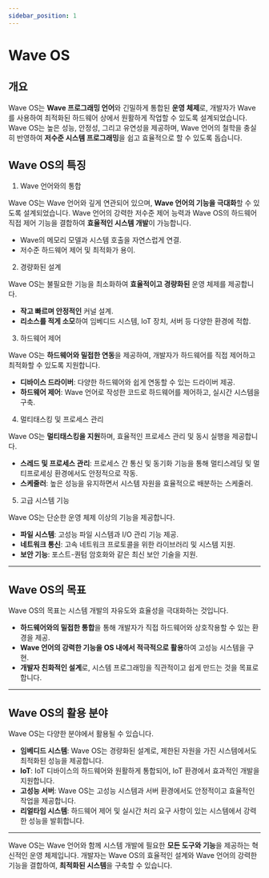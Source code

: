 ```yaml
---
sidebar_position: 1
---
```


# Wave OS

## 개요
Wave OS는 **Wave 프로그래밍 언어**와 긴밀하게 통합된 **운영 체제**로, 
개발자가 Wave를 사용하여 최적화된 하드웨어 상에서 원활하게 작업할 수 있도록 설계되었습니다.
Wave OS는 높은 성능, 안정성, 그리고 유연성을 제공하며, Wave 언어의 철학을 충실히 반영하여 **저수준 시스템 프로그래밍**을 쉽고 효율적으로 할 수 있도록 돕습니다.

## Wave OS의 특징
1. Wave 언어와의 통합

Wave OS는 Wave 언어와 깊게 연관되어 있으며, **Wave 언어의 기능을 극대화**할 수 있도록 설계되었습니다. Wave 언어의 강력한 저수준 제어 능력과 Wave OS의 하드웨어 직접 제어 기능을 결합하여 **효율적인 시스템 개발**이 가능합니다.

* Wave의 메모리 모델과 시스템 호출을 자연스럽게 연결.
* 저수준 하드웨어 제어 및 최적화가 용이.

2. 경량화된 설계

Wave OS는 불필요한 기능을 최소화하여 **효율적이고 경량화된** 운영 체제를 제공합니다.

* **작고 빠르며 안정적인** 커널 설계.
* **리소스를 적게 소모**하여 임베디드 시스템, IoT 장치, 서버 등 다양한 환경에 적합.

3. 하드웨어 제어

Wave OS는 **하드웨어와 밀접한 연동**을 제공하여, 개발자가 하드웨어를 직접 제어하고 최적화할 수 있도록 지원합니다.

* **디바이스 드라이버**: 다양한 하드웨어와 쉽게 연동할 수 있는 드라이버 제공.
* **하드웨어 제어**: Wave 언어로 작성한 코드로 하드웨어를 제어하고, 실시간 시스템을 구축.

4. 멀티태스킹 및 프로세스 관리

Wave OS는 **멀티태스킹을 지원**하며, 효율적인 프로세스 관리 및 동시 실행을 제공합니다.

* **스레드 및 프로세스 관리**: 프로세스 간 통신 및 동기화 기능을 통해 멀티스레딩 및 멀티프로세싱 환경에서도 안정적으로 작동.
* **스케줄러**: 높은 성능을 유지하면서 시스템 자원을 효율적으로 배분하는 스케줄러.

5. 고급 시스템 기능

Wave OS는 단순한 운영 체제 이상의 기능을 제공합니다.

* **파일 시스템**: 고성능 파일 시스템과 I/O 관리 기능 제공.
* **네트워크 통신**: 고속 네트워크 프로토콜을 위한 라이브러리 및 시스템 지원.
* **보안 기능**: 포스트-퀀텀 암호화와 같은 최신 보안 기술을 지원.

---

## Wave OS의 목표
Wave OS의 목표는 시스템 개발의 자유도와 효율성을 극대화하는 것입니다.

* **하드웨어와의 밀접한 통합**을 통해 개발자가 직접 하드웨어와 상호작용할 수 있는 환경을 제공.
* **Wave 언어의 강력한 기능을 OS 내에서 적극적으로 활용**하여 고성능 시스템을 구현.
* **개발자 친화적인 설계**로, 시스템 프로그래밍을 직관적이고 쉽게 만드는 것을 목표로 합니다.

---

## Wave OS의 활용 분야
Wave OS는 다양한 분야에서 활용될 수 있습니다.

* **임베디드 시스템**: Wave OS는 경량화된 설계로, 제한된 자원을 가진 시스템에서도 최적화된 성능을 제공합니다.
* **IoT**: IoT 디바이스의 하드웨어와 원활하게 통합되어, IoT 환경에서 효과적인 개발을 지원합니다.
* **고성능 서버**: Wave OS는 고성능 시스템과 서버 환경에서도 안정적이고 효율적인 작업을 제공합니다.
* **리얼타임 시스템**: 하드웨어 제어 및 실시간 처리 요구 사항이 있는 시스템에서 강력한 성능을 발휘합니다.

---

Wave OS는 Wave 언어와 함께 시스템 개발에 필요한 **모든 도구와 기능**을 제공하는 혁신적인 운영 체제입니다. 
개발자는 Wave OS의 효율적인 설계와 Wave 언어의 강력한 기능을 결합하여, **최적화된 시스템**을 구축할 수 있습니다.
